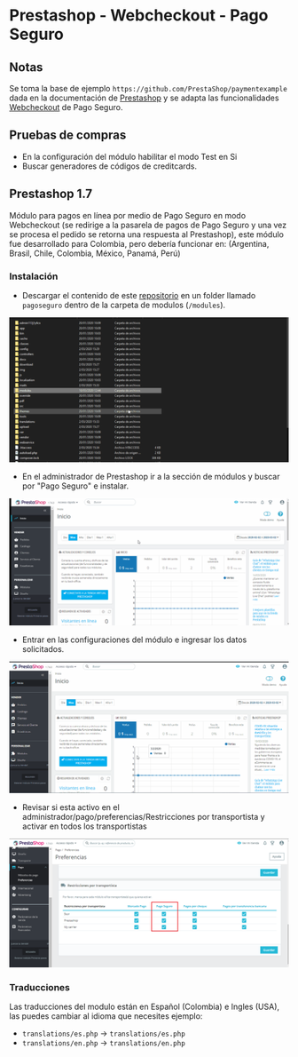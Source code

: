 # Prestashop - Webcheckout - Pago Seguro

## Notas

Se toma la base de ejemplo `https://github.com/PrestaShop/paymentexample` dada en la documentación de [Prestashop](http://doc.prestashop.com/display/PS17/Creating+a+PrestaShop+1.7+Payment+Module) y se adapta las funcionalidades [Webcheckout](http://3.15.12.108:8000/pagoseguro/) de Pago Seguro.

## Pruebas de compras

- En la configuración del módulo habilitar el modo Test en Si
- Buscar generadores de códigos de creditcards.

## Prestashop 1.7

Módulo para pagos en línea por medio de Pago Seguro en modo Webcheckout (se redirige a la pasarela de pagos de Pago Seguro y una vez se procesa el pedido se retorna una respuesta al Prestashop), este módulo fue desarrollado para Colombia, pero debería funcionar en: (Argentina, Brasil, Chile, Colombia, México, Panamá, Perú)

### Instalación

- Descargar el contenido de este [repositorio](https://github.com/pagosegurorepos/plugin-prestashop/archive/master.zip) en un folder llamado `pagoseguro` dentro de la carpeta de modulos (`/modules`).

![download](../img/prestashop/download_plugin.gif)

- En el administrador de Prestashop ir a la sección de módulos y buscar por "Pago Seguro" e instalar.

![install](../img/prestashop/install_plugin.gif)

- Entrar en las configuraciones del módulo e ingresar los datos solicitados.

![install](../img/prestashop/configure_plugin.gif)

- Revisar si esta activo en el administrador/pago/preferencias/Restricciones por transportista y activar en todos los transportistas

![install](../img/prestashop/payment_enable_plugin.png)

### Traducciones

Las traducciones del modulo están en Español (Colombia) e Ingles (USA), las puedes cambiar al idioma que necesites ejemplo:

- `translations/es.php` -> `translations/es.php`
- `translations/en.php` -> `translations/en.php`
